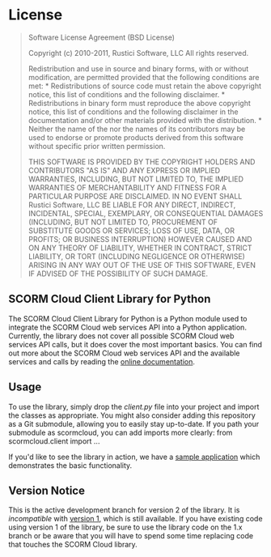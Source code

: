 # License
>   Software License Agreement (BSD License)
> 
>   Copyright (c) 2010-2011, Rustici Software, LLC
>   All rights reserved.
> 
>   Redistribution and use in source and binary forms, with or without
>   modification, are permitted provided that the following conditions are met:
>     * Redistributions of source code must retain the above copyright
>       notice, this list of conditions and the following disclaimer.
>     * Redistributions in binary form must reproduce the above copyright
>       notice, this list of conditions and the following disclaimer in the
>       documentation and/or other materials provided with the distribution.
>     * Neither the name of the <organization> nor the
>       names of its contributors may be used to endorse or promote products
>       derived from this software without specific prior written permission.
> 
>   THIS SOFTWARE IS PROVIDED BY THE COPYRIGHT HOLDERS AND CONTRIBUTORS "AS IS" 
>   AND ANY EXPRESS OR IMPLIED WARRANTIES, INCLUDING, BUT NOT LIMITED TO, THE 
>   IMPLIED WARRANTIES OF MERCHANTABILITY AND FITNESS FOR A PARTICULAR PURPOSE ARE
>   DISCLAIMED. IN NO EVENT SHALL Rustici Software, LLC BE LIABLE FOR ANY
>   DIRECT, INDIRECT, INCIDENTAL, SPECIAL, EXEMPLARY, OR CONSEQUENTIAL DAMAGES
>   (INCLUDING, BUT NOT LIMITED TO, PROCUREMENT OF SUBSTITUTE GOODS OR SERVICES;
>   LOSS OF USE, DATA, OR PROFITS; OR BUSINESS INTERRUPTION) HOWEVER CAUSED AND
>   ON ANY THEORY OF LIABILITY, WHETHER IN CONTRACT, STRICT LIABILITY, OR TORT
>   (INCLUDING NEGLIGENCE OR OTHERWISE) ARISING IN ANY WAY OUT OF THE USE OF THIS
>   SOFTWARE, EVEN IF ADVISED OF THE POSSIBILITY OF SUCH DAMAGE.

## SCORM Cloud Client Library for Python
The SCORM Cloud Client Library for Python is a Python module used to integrate the SCORM Cloud web services API into a Python application. Currently, the library does not cover all possible SCORM Cloud web services API calls, but it does cover the most important basics. You can find out more about the SCORM Cloud web services API and the available services and calls by reading the [online documentation](http://cloud.scorm.com/doc/web-services/api.html).

## Usage
To use the library, simply drop the *client.py* file into your project and import the classes as appropriate. You might also consider adding this repository as a Git submodule, allowing you to easily stay up-to-date. If you path your submodule as scormcloud, you can add imports more clearly:
    from scormcloud.client import ...

If you'd like to see the library in action, we have a [sample application](https://github.com/RusticiSoftware/SCORMCloud_PythonDemoApp) which demonstrates the basic functionality.

## Version Notice
This is the active development branch for version 2 of the library. It is *incompatible* with [version 1](https://github.com/RusticiSoftware/SCORMCloud_PythonLibrary/tree/1.x), which is still available. If you have existing code using version 1 of the library, be sure to use the library code on the 1.x branch or be aware that you will have to spend some time replacing code that touches the SCORM Cloud library.
